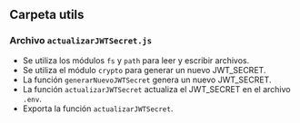 ## Carpeta utils

### Archivo `actualizarJWTSecret.js`
- Se utiliza los módulos `fs` y `path` para leer y escribir archivos.
- Se utiliza el módulo `crypto` para generar un nuevo JWT_SECRET.
- La función `generarNuevoJWTSecret` genera un nuevo JWT_SECRET.
- La función `actualizarJWTSecret` actualiza el JWT_SECRET en el archivo `.env`.
- Exporta la función `actualizarJWTSecret`.